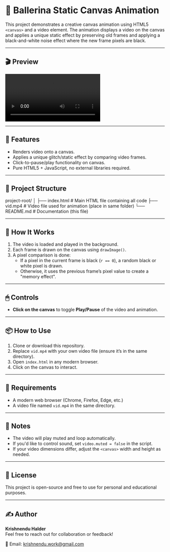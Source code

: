 # 🎥 Ballerina Static Canvas Animation

This project demonstrates a creative canvas animation using HTML5 `<canvas>` and a video element. The animation displays a video on the canvas and applies a unique static effect by preserving old frames and applying a black-and-white noise effect where the new frame pixels are black.

---
## 🎬 Preview

![Canvas Animation Preview](./Preview.mp4)

---

## 🚀 Features

- Renders video onto a canvas.
- Applies a unique glitch/static effect by comparing video frames.
- Click-to-pause/play functionality on canvas.
- Pure HTML5 + JavaScript, no external libraries required.

---

## 📂 Project Structure

project-root/ │ 
├── index.html # Main HTML file containing all code
├── vid.mp4 # Video file used for animation (place in same folder)
└── README.md # Documentation (this file)


---

## 📸 How It Works

1. The video is loaded and played in the background.
2. Each frame is drawn on the canvas using `drawImage()`.
3. A pixel comparison is done:
   - If a pixel in the current frame is black (`r == 0`), a random black or white pixel is drawn.
   - Otherwise, it uses the previous frame’s pixel value to create a "memory effect".

---

## 🖱 Controls

- **Click on the canvas** to toggle **Play/Pause** of the video and animation.

---

## 📦 How to Use

1. Clone or download this repository.
2. Replace `vid.mp4` with your own video file (ensure it’s in the same directory).
3. Open `index.html` in any modern browser.
4. Click on the canvas to interact.

---

## 🔧 Requirements

- A modern web browser (Chrome, Firefox, Edge, etc.)
- A video file named `vid.mp4` in the same directory.

---

## 📌 Notes

- The video will play muted and loop automatically.
- If you'd like to control sound, set `video.muted = false` in the script.
- If your video dimensions differ, adjust the `<canvas>` width and height as needed.

---

## 📄 License

This project is open-source and free to use for personal and educational purposes.

---

## ✍️ Author

**Krishnendu Halder**  
Feel free to reach out for collaboration or feedback!

📧 Email: krishnendu.work@gmail.com
